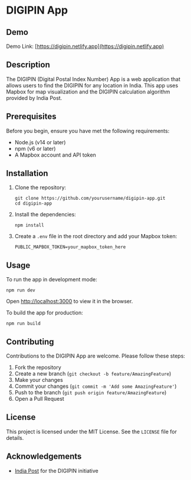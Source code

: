 # DIGIPIN App

## Demo

Demo Link: [https://digipin.netlify.app](https://digipin.netlify.app)

## Description

The DIGIPIN (Digital Postal Index Number) App is a web application that allows users to find the DIGIPIN for any location in India. This app uses Mapbox for map visualization and the DIGIPIN calculation algorithm provided by India Post.

## Prerequisites

Before you begin, ensure you have met the following requirements:

- Node.js (v14 or later)
- npm (v6 or later)
- A Mapbox account and API token

## Installation

1. Clone the repository:
   ```
   git clone https://github.com/yourusername/digipin-app.git
   cd digipin-app
   ```

2. Install the dependencies:
   ```
   npm install
   ```

3. Create a `.env` file in the root directory and add your Mapbox token:
   ```
   PUBLIC_MAPBOX_TOKEN=your_mapbox_token_here
   ```

## Usage

To run the app in development mode:

```
npm run dev
```

Open [http://localhost:3000](http://localhost:3000) to view it in the browser.

To build the app for production:

```
npm run build
```

## Contributing

Contributions to the DIGIPIN App are welcome. Please follow these steps:

1. Fork the repository
2. Create a new branch (`git checkout -b feature/AmazingFeature`)
3. Make your changes
4. Commit your changes (`git commit -m 'Add some AmazingFeature'`)
5. Push to the branch (`git push origin feature/AmazingFeature`)
6. Open a Pull Request

## License

This project is licensed under the MIT License. See the `LICENSE` file for details.

## Acknowledgements

- [India Post](https://www.indiapost.gov.in) for the DIGIPIN initiative

